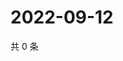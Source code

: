 # 2022-09-12

共 0 条

<!-- BEGIN WEIBO -->
<!-- 最后更新时间 Mon Sep 12 2022 16:10:12 GMT+0800 (China Standard Time) -->

<!-- END WEIBO -->
